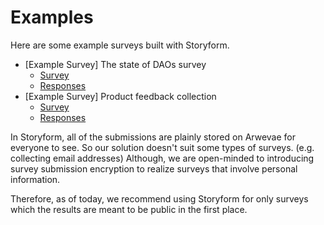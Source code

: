 # Examples

Here are some example surveys built with Storyform.

* \[Example Survey] The state of DAOs survey
  * [Survey](https://www.storyform.xyz/forms/0x4557f4fbce55a9114ead55d7fc952fd87c2dbfc513d09bd8f1d22986f0f54288)
  * [Responses](https://www.storyform.xyz/forms/0x0b68bb57437fcc55850af68abe42cc45c72e2ec3030fa6074d44a43af51442c1/submissions)
* \[Example Survey] Product feedback collection
  * [Survey](https://www.storyform.xyz/forms/0x01a325e0666c4a54c1e5d1b9993e90a3fee801861e970b9e82d9a49d3f79bae7)
  * [Responses](https://www.storyform.xyz/forms/0x01a325e0666c4a54c1e5d1b9993e90a3fee801861e970b9e82d9a49d3f79bae7/submissions)

In Storyform, all of the submissions are plainly stored on Arwevae for everyone to see. So our solution doesn't suit some types of surveys. (e.g. collecting email addresses) Although, we are open-minded to introducing survey submission encryption to realize surveys that involve personal information.

Therefore, as of today, we recommend using Storyform for only surveys which the results are meant to be public in the first place.



